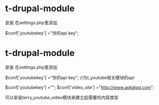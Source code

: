 # t-drupal-module

安装
在settings.php里添加

$conf['youtubekey'] ="你的api key";
# t-drupal-module

安装
在settings.php里添加

$conf['youtubekey'] ="你的api key";
//为t_youtube相关模块的api

$conf['youtubekey'] ="";
$conf['video_site'] ="http://www.apkdigg.com";

可以安装terry_youtube_video模块来建立起需要的内容类型
